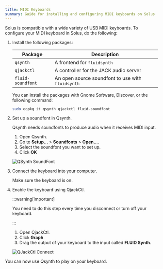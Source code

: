 ```yaml
---
title: MIDI Keyboards
summary: Guide for installing and configuring MIDI keyboards on Solus
---
```


Solus is compatible with a wide variety of USB MIDI keyboards. To configure your MIDI keyboard in Solus, do the following:

1. Install the following packages:

   | Package           | Description                                       |
   | ----------------- | ------------------------------------------------- |
   | `qsynth`          | A frontend for `fluidsynth`                       |
   | `qjackctl`        | A controller for the JACK audio server            |
   | `fluid-soundfont` | An open source soundfont to use with `fluidsynth` |

   You can install the packages with Gnome Software, Discover, or the following command:

   ```bash
   sudo eopkg it qsynth qjackctl fluid-soundfont
   ```
2. Set up a soundfont in Qsynth.

   Qsynth needs soundfonts to produce audio when it receives MIDI input.

   1. Open Qsynth.
   2. Go to **Setup...** > **Soundfonts** > **Open...**.
   3. Select the soundfont you want to set up.
   4. Click **OK**

   ![QSynth SoundFont](qsynth-soundfont.jpg)

3. Connect the keyboard into your computer.

   Make sure the keyboard is on.

4. Enable the keyboard using QjackCtl.

   :::warning[Important]
   
   You need to do this step every time you disconnect or turn off your keyboard.
   
   :::

   1. Open QjackCtl.
   2. Click **Graph**.
   3. Drag the output of your keyboard to the input called **FLUID Synth**.

   ![QJackCtl Connect](qjackctl-connect.jpg)


You can now use Qsynth to play on your keyboard.
